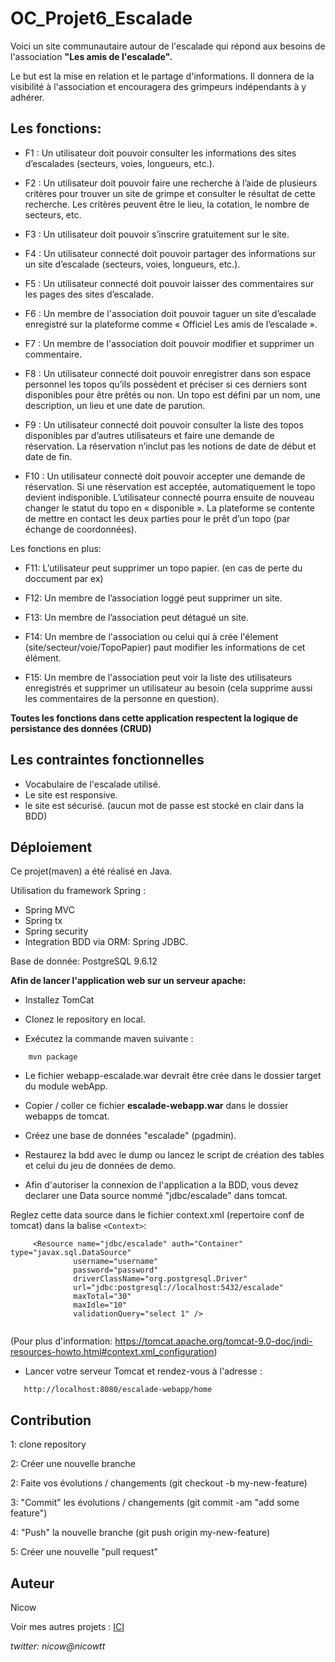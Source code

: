 # OC_Projet6_Escalade

Voici un site communautaire autour de l'escalade qui répond 
aux besoins de l'association **"Les amis de l'escalade".**

Le but est la mise en relation et le partage d'informations. 
Il donnera de la visibilité à l'association et encouragera 
des grimpeurs indépendants à y adhérer.

## Les fonctions:

- F1 : Un utilisateur doit pouvoir consulter les informations des sites
d’escalades (secteurs, voies, longueurs, etc.).

- F2 : Un utilisateur doit pouvoir faire une recherche à l’aide de plusieurs
  critères pour trouver un site de grimpe et consulter le résultat de cette
  recherche. Les critères peuvent être le lieu, la cotation, le nombre de
  secteurs, etc.

- F3 : Un utilisateur doit pouvoir s’inscrire gratuitement sur le site.

- F4 : Un utilisateur connecté doit pouvoir partager des informations sur un
site d’escalade (secteurs, voies, longueurs, etc.).

- F5 : Un utilisateur connecté doit pouvoir laisser des commentaires sur les
pages des sites d’escalade.

- F6 : Un membre de l'association doit pouvoir taguer un site d’escalade
enregistré sur la plateforme comme « Officiel Les amis de l’escalade ».

- F7 : Un membre de l'association doit pouvoir modifier et supprimer un
commentaire.

- F8 : Un utilisateur connecté doit pouvoir enregistrer dans son espace
personnel les topos qu’ils possèdent et préciser si ces derniers sont
disponibles pour être prêtés ou non.
Un topo est défini par un nom, une description, un lieu et une date de
parution.

- F9 : Un utilisateur connecté doit pouvoir consulter la liste des topos
disponibles par d’autres utilisateurs et faire une demande de réservation.
La réservation n’inclut pas les notions de date de début et date de fin.

- F10 : Un utilisateur connecté doit pouvoir accepter une demande de
réservation. Si une réservation est acceptée, automatiquement le topo
devient indisponible. L’utilisateur connecté pourra ensuite de nouveau
changer le statut du topo en « disponible ».
La plateforme se contente de mettre en contact les deux parties pour le
prêt d’un topo (par échange de coordonnées).

Les fonctions en plus:

- F11: L’utilisateur peut supprimer un topo papier. (en cas de perte du doccument par ex)

- F12: Un membre de l’association loggé peut supprimer un site. 

- F13: Un membre de l’association peut détagué un site.

- F14: Un membre de l'association ou celui qui à crée l'élement (site/secteur/voie/TopoPapier)
paut modifier les informations de cet élément.

- F15: Un membre de l'association peut voir la liste des utilisateurs enregistrés et 
supprimer un utilisateur au besoin (cela supprime aussi les commentaires de la personne en question).

**Toutes les fonctions dans cette application respectent la logique de persistance
des données (CRUD)**

## Les contraintes fonctionnelles

- Vocabulaire de l'escalade utilisé.
- Le site est responsive.
- le site est sécurisé. (aucun mot de passe est stocké en clair dans la BDD)

## Déploiement

Ce projet(maven) a été réalisé en Java.

Utilisation du framework Spring :
 - Spring MVC 
 - Spring tx
 - Spring security 
 - Integration BDD via ORM: Spring JDBC.

Base de donnée: PostgreSQL 9.6.12

**Afin de lancer l'application web sur un serveur apache:**

- Installez TomCat

- Clonez le repository en local.

- Exécutez la commande maven suivante :

```
    mvn package
```

- Le fichier webapp-escalade.war devrait être crée dans le dossier target du module webApp.
    
- Copier / coller ce fichier **escalade-webapp.war** dans le dossier webapps de tomcat.

- Créez une base de données "escalade" (pgadmin).

- Restaurez la bdd avec le dump ou lancez le script de création des tables et celui du jeu de données de demo.

- Afin d'autoriser la connexion de l'application a la BDD, vous devez declarer une 
Data source nommé "jdbc/escalade" dans tomcat.

Reglez cette data source dans le fichier context.xml (repertoire conf de tomcat) dans la balise ```<Context>```:
```
     <Resource name="jdbc/escalade" auth="Container" type="javax.sql.DataSource"
              username="username"
              password="password"
              driverClassName="org.postgresql.Driver"
              url="jdbc:postgresql://localhost:5432/escalade"
              maxTotal="30"
              maxIdle="10"
              validationQuery="select 1" /> 
             
```
(Pour plus d'information: https://tomcat.apache.org/tomcat-9.0-doc/jndi-resources-howto.html#context.xml_configuration)

- Lancer votre serveur Tomcat et rendez-vous à l'adresse :
```
   http://localhost:8080/escalade-webapp/home
``` 

## Contribution

1: clone repository

2: Créer une nouvelle branche

2: Faite vos évolutions / changements (git checkout -b my-new-feature)

3: "Commit" les évolutions / changements (git commit -am "add some feature")

4: "Push" la nouvelle branche (git push origin my-new-feature)

5: Créer une nouvelle "pull request"

## Auteur
Nicow

Voir mes autres projets :
[ICI](https://github.com/nicowtt?tab=repositories)

*twitter: nicow@nicowtt*



